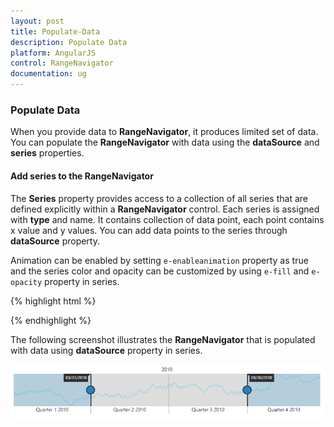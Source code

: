 ```yaml
---
layout: post
title: Populate-Data
description: Populate Data
platform: AngularJS
control: RangeNavigator
documentation: ug
---
```


### Populate Data

When you provide data to **RangeNavigator**, it produces limited set of data. You can populate the **RangeNavigator** with data using the **dataSource** and **series** properties.

#### Add series to the RangeNavigator

The **Series** property provides access to a collection of all series that are defined explicitly within a **RangeNavigator** control. Each series is assigned with **type** and name. It contains collection of data point, each point contains x value and y values. You can add data points to the series through **dataSource** property.

Animation can be enabled by setting `e-enableanimation` property as true and the series color and opacity can be customized by using `e-fill` and `e-opacity` property in series. 

{% highlight html %}


<html xmlns="http://www.w3.org/1999/xhtml" lang="en" ng-app="RangeApp">
    <head>
        <title>Essential Studio for AngularJS: RangeNavigator</title>
        <!--CSS and Script file References -->
    </head>
    <body ng-controller="RangeCtrl">
       <div id="rangecontainer">
       <ej-rangenavigator >
       <e-series>
       <e-series e-type="line" e-datasource=datasource e-enableanimation="true" e-xname="XValue" e-yname="YValue" e-opacity="0.5" e-fill="#69D2E7" 
       e-border-color="transparent" e-border-color-width="2"></e-series>
       </e-series>
       </ej-rangenavigator>
       </div>
    <script>
      function GetData() {
            var series1 = [];       
            var value = 100;
            for (var i = 1; i < 360; i++) {
                if (Math.random() > .5) {
                    value += Math.random();                 
                } else {
                    value -= Math.random();           
                }
                var point1 = { XValue: new Date(2010, 0, i), YValue: value };               
                series1.push(point1);             
            }
            data = { Open: series1};
            return data;
        }
      var data=GetData();
            angular.module('RangeApp', ['ejangular'])
            .controller('RangeCtrl', function ($scope) {
                $scope.datasource=data.Open;
                });
    </script>
   </body>
</html>

{% endhighlight %}


The following screenshot illustrates the **RangeNavigator** that is populated with data using **dataSource** property in series.

![](Populate-Data_images/Populate-Data_img1.png) 
